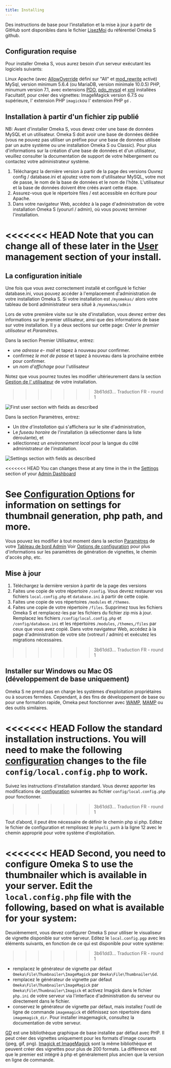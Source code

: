 ```yaml
---
title: Installing
---
```

Des instructions de base pour l’installation et la mise à jour à partir de GitHub sont disponibles dans le fichier [LisezMoi](https://github.com/omeka/omeka-s/blob/develop/README.md) du référentiel Omeka S github.


## Configuration requise

Pour installer Omeka S, vous aurez besoin d’un serveur exécutant les logiciels suivants:

Linux
Apache (avec [AllowOverride](https://httpd.apache.org/docs/2.4/mod/core.html#allowoverride) défini sur "All" et [mod_rewrite](http://httpd.apache.org/docs/current/mod/mod_rewrite.html) activé)
MySql, version minimum 5.6.4 (ou MariaDB, version minimale 10.0.5)
PHP, minumum version 7.1, avec extensions [PDO](http://php.net/manual/en/intro.pdo.php), [pdo_mysql](http://php.net/manual/en/ref.pdo-mysql.php) et [xml](http://php.net/manual/en/intro.xml.php) installées
Facultatif, pour créer des vignettes: ImageMagick version 6.7.5 ou supérieure, l' extension PHP `imagick`ou l' extension PHP `gd` .


## Installation à partir d'un fichier zip publié

NB: Avant d'installer Omeka S, vous devez créer une base de données MySQL et un utilisateur. Omeka S doit avoir une base de données dédiée (vous ne pouvez pas utiliser un préfixe pour une base de données utilisée par un autre système ou une installation Omeka S ou Classic). Pour plus d'informations sur la création d'une base de données et d'un utilisateur, veuillez consulter la documentation de support de votre hébergement ou contactez votre administrateur système.

1. Téléchargez la dernière version à partir de la page des versions
Ouvrez config / database.ini et ajoutez votre nom d'utilisateur MySQL, votre mot de passe, le nom de la base de données et le nom de l'hôte. L'utilisateur et la base de données doivent être créés avant cette étape.
1. Assurez-vous que le répertoire files / est accessible en écriture pour Apache.
1. Dans votre navigateur Web, accédez à la page d'administration de votre installation Omeka S (yoururl / admin), où vous pouvez terminer l'installation.


<<<<<<< HEAD
Note that you can change all of these later in the [User](admin/users.md) management section of your install.
=======

## La configuration initiale

Une fois que vous avez correctement installé et configuré le fichier database.ini, vous pouvez accéder à l'emplacement d'administration de votre installation Omeka S. Si votre installation est `/myomekas/` alors votre tableau de bord administrateur sera situé à `/myomekas/admin`

Lors de votre première visite sur le site d'installation, vous devrez entrer des informations sur le premier utilisateur, ainsi que des informations de base sur votre installation. Il y a deux sections sur cette page: *Créer le premier utilisateur* et *Paramètres*.

Dans la section Premier Utilisateur, entrez:

- une *adresse e- mail* et tapez à nouveau pour confirmer.
- confirmez *le mot de passe* et tapez à nouveau dans la prochaine entrée pour confirmer.
- un *nom d'affichage* pour l'utilisateur

Notez que vous pourrez toutes les modifier ultérieurement dans la section [Gestion de l' utilisateur](/admin/users.md) de votre installation.

>>>>>>> 3b61dd3... Traduction FR - round 1

![First user section with fields as described](files/installOmekaS1.png)

Dans la section Paramètres, entrez:

- Un *titre d'installation* qui s'affichera sur le site d'administration,
- Le *fuseau horaire* de l'installation (à sélectionner dans la liste déroulante), et
- sélectionnez un *environnement local* pour la langue du côté administrateur de l'installation.

![Settings section with fields as described](files/installOmekaS2.png)

<<<<<<< HEAD
You can changes these at any time in the in the [Settings](admin/settings.md) section of your [Admin Dashboard](admin-dashboard.md)

See [Configuration Options](configuration.md) for information on settings for thumbnail generation, php path, and more.
=======
Vous pouvez les modifier à tout moment dans la section [Paramètres](/admin/settings.md)  de votre [Tableau de bord Admin](/admin-dashboard.md)
Voir [Options de configuration](../configuration/) pour plus d'informations sur les paramètres de génération de vignettes, le chemin d'accès php, etc.

## Mise à jour
1. Téléchargez la dernière version à partir de la page des versions
1. Faites une copie de votre répertoire `/config`. Vous devrez restaurer vos fichiers `local.config.php` et `database.ini` à partir de cette copie.
1. Faites une copie de vos répertoires  `/modules` et `/themes`.
1. Faites une copie de votre répertoire `/files`.
Supprimez tous les fichiers Omeka S et remplacez-les par les fichiers du fichier zip mis à jour.
Remplacez les fichiers `/config/local.config.php` et `/config/database.ini`  et les répertoires `/modules`, `/themes`,`/files` par ceux que vous avez copié.
Dans votre navigateur Web, accédez à la page d'administration de votre site (votreurl / admin) et exécutez les migrations nécessaires.

>>>>>>> 3b61dd3... Traduction FR - round 1

## Installer sur Windows ou Mac OS (développement de base uniquement)

Omeka S ne prend pas en charge les systèmes d’exploitation propriétaires ou à sources fermées. Cependant, à des fins de développement de base ou pour une formation rapide, Omeka peut fonctionner avec  [WAMP](http://www.wampserver.com), [MAMP](https://www.mamp.info) ou des outils similaires.

<<<<<<< HEAD
Follow the standard installation instructions. You will need to make the following [configuration](configuration.md) changes to the file `config/local.config.php` to work.
=======
Suivez les instructions d'installation standard. Vous devrez apporter les modifications de  [configuration](../configuration/) suivantes au fichier `config/local.config.php` pour fonctionner.
>>>>>>> 3b61dd3... Traduction FR - round 1

Tout d’abord, il peut être nécessaire de définir le chemin php si php. Editez le fichier de configuration et remplissez le `phpcli_path` à la ligne 12 avec le chemin approprié pour votre système d'exploitation.

<<<<<<< HEAD
Second, you need to configure Omeka S to use the thumbnailer which is available in your server. Edit the `local.config.php` file with the following, based on what is available for your system:
=======
Deuxièmement, vous devez configurer Omeka S pour utiliser le visualiseur de vignette disponible sur votre serveur. Editez le `local.config.pgp` avec les éléments suivants, en fonction de ce qui est disponible pour votre système:
>>>>>>> 3b61dd3... Traduction FR - round 1

- remplacez le générateur de vignette par défaut `Omeka\File\Thumbnailer\ImageMagick` par `Omeka\File\Thumbnailer\Gd`.
- remplacez  le générateur de vignette par défaut `Omeka\File\Thumbnailer\ImageMagick` par `Omeka\File\Thumbnailer\Imagick` et activez Imagick dans le fichier `php.ini` de votre serveur via l'interface d'administration du serveur ou directement dans le fichier.
- conservez le générateur de vignette par défaut, mais installez l'outil de ligne de commande `imagemagick` et définissez son répertoire dans `imagemagick_dir`. Pour installer imagemagick, consultez la documentation de votre serveur.

[GD](https://secure.php.net/manual/en/intro.image.php) est une bibliothèque graphique de base installée par défaut avec PHP. Il peut créer des vignettes uniquement pour les formats d'image courants (jpeg, gif, png). [Imagick et ImageMagick](https://www.imagemagick.org) sont la même bibliothèque et peuvent créer des vignettes pour plus de 200 formats. La différence est que le premier est intégré à php et généralement plus ancien que la version en ligne de commande.
